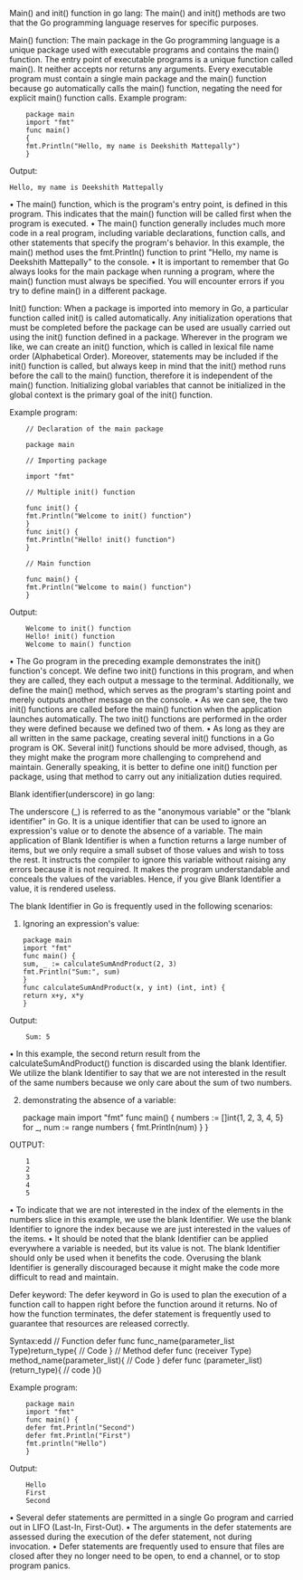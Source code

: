 Main() and init() function in go lang:
The main() and init() methods are two that the Go programming language reserves for specific purposes.

Main() function:
The main package in the Go programming language is a unique package used with executable programs and contains the main() function. The entry point of executable programs is a unique function called main(). It neither accepts nor returns any arguments. Every executable program must contain a single main package and the main() function because go automatically calls the main() function, negating the need for explicit main() function calls.
Example program:

		package main
		import "fmt"
		func main() 
		{
		fmt.Println("Hello, my name is Deekshith Mattepally")
		}

Output:

  	Hello, my name is Deekshith Mattepally

•	The main() function, which is the program's entry point, is defined in this program. This indicates that the main() function will be called first when the program is executed.
•	The main() function generally includes much more code in a real program, including variable declarations, function calls, and other statements that specify the program's behavior.
 In this example, the main() method uses the fmt.Println() function to print "Hello, my name is Deekshith Mattepally" to the console. 
•	It is important to remember that Go always looks for the main package when running a program, where the main() function must always be specified. You will encounter errors if you try to define main() in a different package.

Init() function:
When a package is imported into memory in Go, a particular function called init() is called automatically. Any initialization operations that must be completed before the package can be used are usually carried out using the init() function defined in a package.
Wherever in the program we like, we can create an init() function, which is called in lexical file name order (Alphabetical Order). Moreover, statements may be included if the init() function is called, but always keep in mind that the init() method runs before the call to the main() function, therefore it is independent of the main() function. Initializing global variables that cannot be initialized in the global context is the primary goal of the init() function.

Example program:

		// Declaration of the main package
		
		package main

		// Importing package
		
		import "fmt"

		// Multiple init() function
		
		func init() {
		fmt.Println("Welcome to init() function")
		}
		func init() {
		fmt.Println("Hello! init() function")
		}

		// Main function
		
		func main() {
		fmt.Println("Welcome to main() function")
		}
Output:

		Welcome to init() function
		Hello! init() function
		Welcome to main() function

•	The Go program in the preceding example demonstrates the init() function's concept. We define two init() functions in this program, and when they are called, they each output a message to the terminal. Additionally, we define the main() method, which serves as the program's starting point and merely outputs another message on the console.
•	As we can see, the two init() functions are called before the main() function when the application launches automatically. The two init() functions are performed in the order they were defined because we defined two of them.
•	As long as they are all written in the same package, creating several init() functions in a Go program is OK. Several init() functions should be more advised, though, as they might make the program more challenging to comprehend and maintain. Generally speaking, it is better to define one init() function per package, using that method to carry out any initialization duties required.

Blank identifier(underscore) in go lang:

The underscore (_) is referred to as the "anonymous variable" or the "blank identifier" in Go. It is a unique identifier that can be used to ignore an expression's value or to denote the absence of a variable.
The main application of Blank Identifier is when a function returns a large number of items, but we only require a small subset of those values and wish to toss the rest. It instructs the compiler to ignore this variable without raising any errors because it is not required. It makes the program understandable and conceals the values of the variables. Hence, if you give Blank Identifier a value, it is rendered useless.

The blank Identifier in Go is frequently used in the following scenarios:

1.	Ignoring an expression's value:

		package main
		import "fmt"
		func main() {
		sum, _ := calculateSumAndProduct(2, 3)
		fmt.Println("Sum:", sum)
		}
		func calculateSumAndProduct(x, y int) (int, int) {
		return x+y, x*y
		}

Output:

		Sum: 5


•	In this example, the second return result from the calculateSumAndProduct() function is discarded using the blank Identifier. We utilize the blank Identifier to say that we are not interested in the result of the same numbers because we only care about the sum of two numbers.

2.	demonstrating the absence of a variable:
         
	package main
	import "fmt"
	func main() {
	numbers := []int{1, 2, 3, 4, 5}
	for _, num := range numbers {
	fmt.Println(num)
	}
	}
	
OUTPUT:

		1
		2
		3
		4
		5

•	To indicate that we are not interested in the index of the elements in the numbers slice in this example, we use the blank Identifier. We use the blank Identifier to ignore the index because we are just interested in the values of the items.
•	It should be noted that the blank Identifier can be applied everywhere a variable is needed, but its value is not. The blank Identifier should only be used when it benefits the code. Overusing the blank Identifier is generally discouraged because it might make the code more difficult to read and maintain.

Defer keyword:
The defer keyword in Go is used to plan the execution of a function call to happen right before the function around it returns. No of how the function terminates, the defer statement is frequently used to guarantee that resources are released correctly.



Syntax:edd
	// Function
	defer func func_name(parameter_list Type)return_type{
	// Code
	}
	// Method
	defer func (receiver Type) method_name(parameter_list){
	// Code
	}
	defer func (parameter_list)(return_type){
	// code
	}()

Example program:

		package main
		import "fmt"
		func main() {
		defer fmt.Println("Second")
		defer fmt.Println("First")
		fmt.println("Hello")
		}

Output:

		Hello
		First
		Second

•	Several defer statements are permitted in a single Go program and carried out in LIFO (Last-In, First-Out).
•	The arguments in the defer statements are assessed during the execution of the defer statement, not during invocation.
•	Defer statements are frequently used to ensure that files are closed after they no longer need to be open, to end a channel, or to stop program panics.

